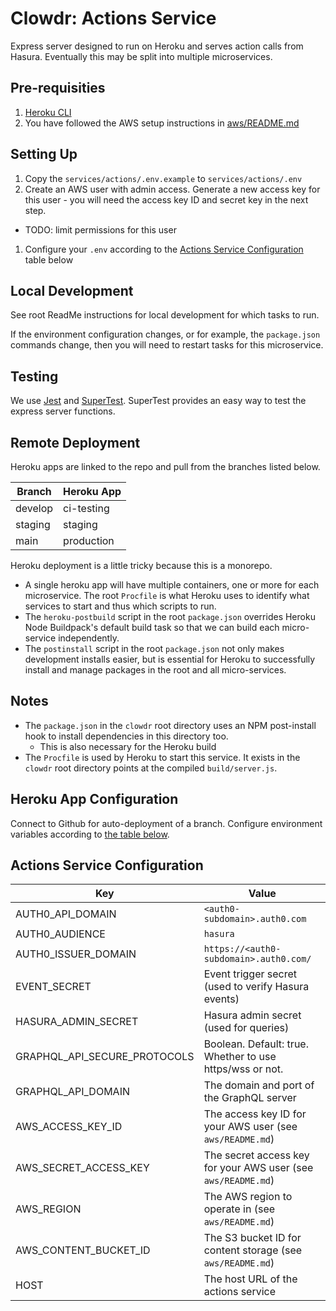 # Clowdr: Actions Service

Express server designed to run on Heroku and serves action calls from Hasura.
Eventually this may be split into multiple microservices.

## Pre-requisities

1. [Heroku CLI](https://devcenter.heroku.com/articles/heroku-cli)
1. You have followed the AWS setup instructions in [aws/README.md](../../aws/README.md)

## Setting Up

1. Copy the `services/actions/.env.example` to `services/actions/.env`
1. Create an AWS user with admin access. Generate a new access key for this user - you will need the access key ID and secret key in the next step.

- TODO: limit permissions for this user

1. Configure your `.env` according to the [Actions Service
   Configuration](#actions-service-configuration) table below

## Local Development

See root ReadMe instructions for local development for which tasks to run.

If the environment configuration changes, or for example, the `package.json`
commands change, then you will need to restart tasks for this microservice.

## Testing

We use [Jest](https://jestjs.io/docs/en/getting-started) and
[SuperTest](https://www.npmjs.com/package/supertest). SuperTest provides an easy
way to test the express server functions.

## Remote Deployment

Heroku apps are linked to the repo and pull from the branches listed below.

| Branch  | Heroku App |
| ------- | ---------- |
| develop | ci-testing |
| staging | staging    |
| main    | production |

Heroku deployment is a little tricky because this is a monorepo.

- A single heroku app will have multiple containers, one or more for each
  microservice. The root `Procfile` is what Heroku uses to identify what
  services to start and thus which scripts to run.
- The `heroku-postbuild` script in the root `package.json` overrides Heroku Node
  Buildpack's default build task so that we can build each micro-service
  independently.
- The `postinstall` script in the root `package.json` not only makes development
  installs easier, but is essential for Heroku to successfully install and
  manage packages in the root and all micro-services.

## Notes

- The `package.json` in the `clowdr` root directory uses an NPM post-install
  hook to install dependencies in this directory too.
  - This is also necessary for the Heroku build
- The `Procfile` is used by Heroku to start this service. It exists in the
  `clowdr` root directory points at the compiled `build/server.js`.

## Heroku App Configuration

Connect to Github for auto-deployment of a branch. Configure environment
variables according to [the table below](#actions-service-configuration).

## Actions Service Configuration

| Key                          | Value                                                         |
| ---------------------------- | ------------------------------------------------------------- |
| AUTH0_API_DOMAIN             | `<auth0-subdomain>.auth0.com`                                 |
| AUTH0_AUDIENCE               | `hasura`                                                      |
| AUTH0_ISSUER_DOMAIN          | `https://<auth0-subdomain>.auth0.com/`                        |
| EVENT_SECRET                 | Event trigger secret (used to verify Hasura events)           |
| HASURA_ADMIN_SECRET          | Hasura admin secret (used for queries)                        |
| GRAPHQL_API_SECURE_PROTOCOLS | Boolean. Default: true. Whether to use https/wss or not.      |
| GRAPHQL_API_DOMAIN           | The domain and port of the GraphQL server                     |
| AWS_ACCESS_KEY_ID            | The access key ID for your AWS user (see `aws/README.md`)     |
| AWS_SECRET_ACCESS_KEY        | The secret access key for your AWS user (see `aws/README.md`) |
| AWS_REGION                   | The AWS region to operate in (see `aws/README.md`)            |
| AWS_CONTENT_BUCKET_ID        | The S3 bucket ID for content storage (see `aws/README.md`)    |
| HOST                         | The host URL of the actions service                           |
